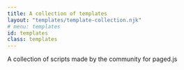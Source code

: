 ```yaml
---
title: A collection of templates
layout: "templates/template-collection.njk"
# menu: templates
id: templates
class: templates
---
```


A collection of scripts made by the community for paged.js


